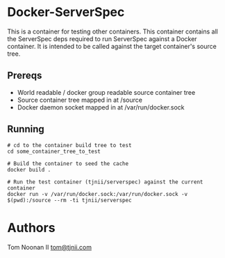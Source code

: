 Docker-ServerSpec
=================

This is a container for testing other containers.
This container contains all the ServerSpec deps required to run ServerSpec against a Docker container.
It is intended to be called against the target container's source tree.

Prereqs
-------

- World readable / docker group readable source container tree
- Source container tree mapped in at /source
- Docker daemon socket mapped in at /var/run/docker.sock

Running
-------

```
# cd to the container build tree to test
cd some_container_tree_to_test

# Build the container to seed the cache
docker build .

# Run the test container (tjnii/serverspec) against the current container
docker run -v /var/run/docker.sock:/var/run/docker.sock -v $(pwd):/source --rm -ti tjnii/serverspec
```

Authors
=======

Tom Noonan II <tom@tjnii.com>
